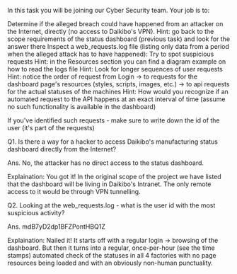In this task you will be joining our Cyber Security team. Your job is to:

Determine if the alleged breach could have happened from an attacker on the Internet, directly (no access to Daikibo's VPN).
Hint: go back to the scope requirements of the status dashboard (previous task) and look for the answer there
Inspect a web_requests.log file (listing only data from a period when the alleged attack has to have happened):
Try to spot suspicious requests
Hint: in the Resources section you can find a diagram example on how to read the logs file
Hint: Look for longer sequences of user requests
Hint: notice the order of request from Login → to requests for the dashboard page's resources (styles, scripts, images, etc.) → to api requests for the actual statuses of the machines
Hint: How would you recognize if an automated request to the API happens at an exact interval of time (assume no such functionality is available in the dashboard)
 
If you've identified such requests - make sure to write down the id of the user (it's part of the requests)


Q1.  Is there a way for a hacker to access Daikibo's manufacturing status dashboard directly from the Internet?

Ans. No, the attacker has no direct access to the status dashboard.

Explaination: You got it! In the original scope of the project we have listed that the dashboard will be living in Daikibo's Intranet. The only remote access to it would be through VPN tunnelling.

Q2.  Looking at the web_requests.log - what is the user id with the most suspicious activity?

Ans. mdB7yD2dp1BFZPontHBQ1Z

Explaination: Nailed it! It starts off with a regular login -> browsing of the dashboard. But then it turns into a regular, once-per-hour (see the time stamps) automated check of the statuses in all 4 factories with no page resources being loaded and with an obviously non-human punctuality.
